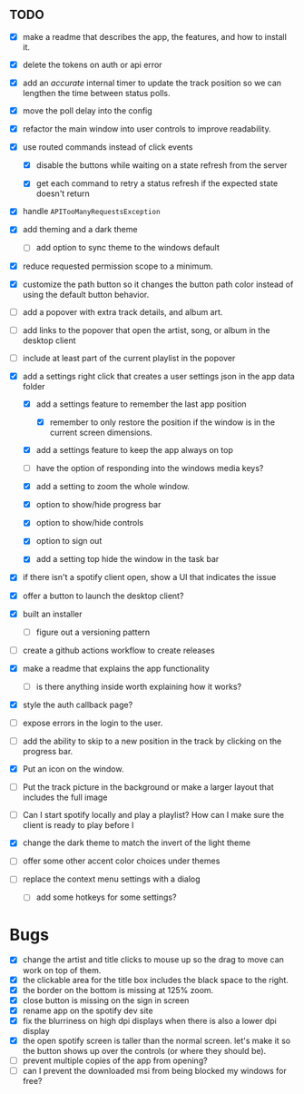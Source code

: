 
## TODO

- [x] make a readme that describes the app, the features, and how to install it.
- [x] delete the tokens on auth or api error

- [x] add an *accurate* internal timer to update the track position so we can lengthen the time between status polls.
- [x] move the poll delay into the config


- [x] refactor the main window into user controls to improve readability.

- [x] use routed commands instead of click events
  - [x] disable the buttons while waiting on a state refresh from the server
  - [x] get each command to retry a status refresh if the expected state doesn't return


- [x] handle `APITooManyRequestsException`
- [x] add theming and a dark theme
  - [ ] add option to sync theme to the windows default
- [x] reduce requested permission scope to a minimum.


- [x] customize the path button so it changes the button path color instead of using the default button behavior.
- [ ] add a popover with extra track details, and album art.
- [ ] add links to the popover that open the artist, song, or album in the desktop client
- [ ] include at least part of the current playlist in the popover


- [x] add a settings right click that creates a user settings json in the app data folder
  - [x] add a settings feature to remember the last app position
    - [x] remember to only restore the position if the window is in the current screen dimensions.
  - [x] add a settings feature to keep the app always on top
  - [ ] have the option of responding into the windows media keys?
  - [x] add a setting to zoom the whole window.
  - [x] option to show/hide progress bar
  - [x] option to show/hide controls
  - [x] option to sign out
  - [x] add a setting top hide the window in the task bar


- [x] if there isn't a spotify client open, show a UI that indicates the issue
- [x] offer a button to launch the desktop client?


- [x] built an installer
  - [ ] figure out a versioning pattern
- [ ] create a github actions workflow to create releases
- [x] make a readme that explains the app functionality
  - [ ] is there anything inside worth explaining how it works?
- [x] style the auth callback page?

- [ ] expose errors in the login to the user.

- [ ] add the ability to skip to a new position in the track by clicking on the progress bar.

- [x] Put an icon on the window.
- [ ] Put the track picture in the background or make a larger layout that includes the full image
- [ ] Can I start spotify locally and play a playlist? How can I make sure the client is ready to play before I 

- [x] change the dark theme to match the invert of the light theme
- [ ] offer some other accent color choices under themes
- [ ] replace the context menu settings with a dialog
  - [ ] add some hotkeys for some settings?

# Bugs
- [x] change the artist and title clicks to mouse up so the drag to move can work on top of them.
- [x] the clickable area for the title box includes the black space to the right.
- [x] the border on the bottom is missing at 125% zoom.
- [x] close button is missing on the sign in screen
- [x] rename app on the spotify dev site
- [x] fix the blurriness on high dpi displays when there is also a lower dpi display
- [x] the open spotify screen is taller than the normal screen. let's make it so the button shows up over the controls (or where they should be).
- [ ] prevent multiple copies of the app from opening?
- [ ] can I prevent the downloaded msi from being blocked my windows for free?